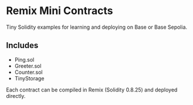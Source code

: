 # Remix Mini Contracts

Tiny Solidity examples for learning and deploying on Base or Base Sepolia.

## Includes
- Ping.sol
- Greeter.sol
- Counter.sol
- TinyStorage

Each contract can be compiled in Remix (Solidity 0.8.25) and deployed directly.

